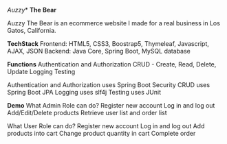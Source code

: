 *Auzzy** **The** **Bear**

Auzzy The Bear is an ecommerce website I made for a real business in Los Gatos, California. 

****Tech******Stack**
Frontend: HTML5, CSS3, Boostrap5, Thymeleaf, Javascript, AJAX, JSON
Backend: Java Core, Spring Boot, MySQL database

**Functions**
Authentication and Authorization 
CRUD - Create, Read, Delete, Update
Logging
Testing 

Authentication and Authorization uses Spring Boot Security
CRUD uses Spring Boot JPA
Logging uses slf4j
Testing uses JUnit

**Demo**
What Admin Role can do?
Register new account
Log in and log out
Add/Edit/Delete products
Retrieve user list and order list

What User Role can do?
Register new account
Log in and log out
Add products into cart
Change product quantity in cart
Complete order
